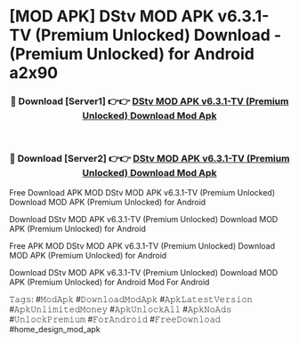 # [MOD APK] DStv MOD APK v6.3.1-TV (Premium Unlocked) Download - (Premium Unlocked) for Android a2x90



<div align="center">
<h3>🔴 Download [Server1] 👉👉 <a href="https://momento.my/?title=DStv_MOD_APK_v6.3.1-TV_(Premium_Unlocked)_Download">DStv MOD APK v6.3.1-TV (Premium Unlocked) Download Mod Apk</a></h3><br>

<h3>🔴 Download [Server2] 👉👉 <a href="https://momento.my/?title=DStv_MOD_APK_v6.3.1-TV_(Premium_Unlocked)_Download">DStv MOD APK v6.3.1-TV (Premium Unlocked) Download Mod Apk</a></h3>
</div>



Free Download APK MOD DStv MOD APK v6.3.1-TV (Premium Unlocked) Download MOD APK (Premium Unlocked) for Android

Download DStv MOD APK v6.3.1-TV (Premium Unlocked) Download MOD APK (Premium Unlocked) for Android

Free APK MOD DStv MOD APK v6.3.1-TV (Premium Unlocked) Download MOD APK (Premium Unlocked) for Android

Download DStv MOD APK v6.3.1-TV (Premium Unlocked) Download MOD APK (Premium Unlocked) for Android Mod For Android

𝚃𝚊𝚐𝚜: #𝙼𝚘𝚍𝙰𝚙𝚔 #𝙳𝚘𝚠𝚗𝚕𝚘𝚊𝚍𝙼𝚘𝚍𝙰𝚙𝚔 #𝙰𝚙𝚔𝙻𝚊𝚝𝚎𝚜𝚝𝚅𝚎𝚛𝚜𝚒𝚘𝚗 #𝙰𝚙𝚔𝚄𝚗𝚕𝚒𝚖𝚒𝚝𝚎𝚍𝙼𝚘𝚗𝚎𝚢 #𝙰𝚙𝚔𝚄𝚗𝚕𝚘𝚌𝚔𝙰𝚕𝚕 #𝙰𝚙𝚔𝙽𝚘𝙰𝚍𝚜 #𝚄𝚗𝚕𝚘𝚌𝚔𝙿𝚛𝚎𝚖𝚒𝚞𝚖 #𝙵𝚘𝚛𝙰𝚗𝚍𝚛𝚘𝚒𝚍 #𝙵𝚛𝚎𝚎𝙳𝚘𝚠𝚗𝚕𝚘𝚊𝚍 #home_design_mod_apk
